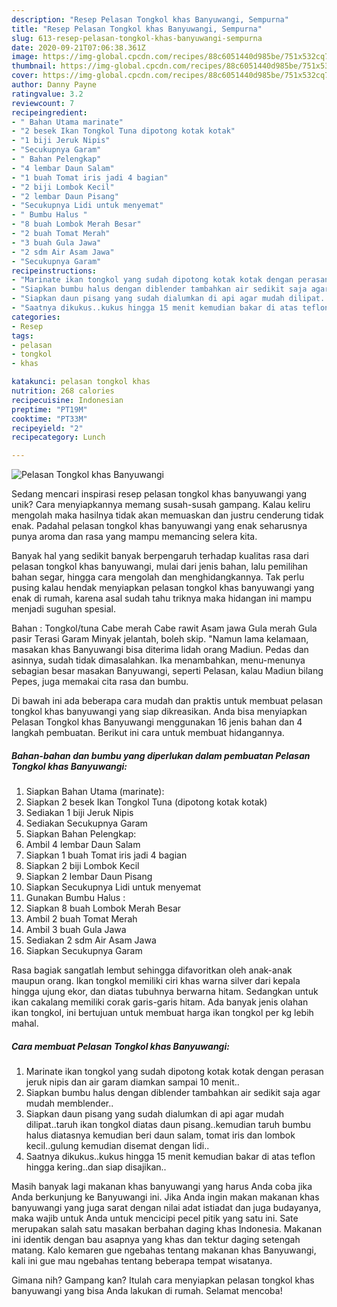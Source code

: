 ```yaml
---
description: "Resep Pelasan Tongkol khas Banyuwangi, Sempurna"
title: "Resep Pelasan Tongkol khas Banyuwangi, Sempurna"
slug: 613-resep-pelasan-tongkol-khas-banyuwangi-sempurna
date: 2020-09-21T07:06:38.361Z
image: https://img-global.cpcdn.com/recipes/88c6051440d985be/751x532cq70/pelasan-tongkol-khas-banyuwangi-foto-resep-utama.jpg
thumbnail: https://img-global.cpcdn.com/recipes/88c6051440d985be/751x532cq70/pelasan-tongkol-khas-banyuwangi-foto-resep-utama.jpg
cover: https://img-global.cpcdn.com/recipes/88c6051440d985be/751x532cq70/pelasan-tongkol-khas-banyuwangi-foto-resep-utama.jpg
author: Danny Payne
ratingvalue: 3.2
reviewcount: 7
recipeingredient:
- " Bahan Utama marinate"
- "2 besek Ikan Tongkol Tuna dipotong kotak kotak"
- "1 biji Jeruk Nipis"
- "Secukupnya Garam"
- " Bahan Pelengkap"
- "4 lembar Daun Salam"
- "1 buah Tomat iris jadi 4 bagian"
- "2 biji Lombok Kecil"
- "2 lembar Daun Pisang"
- "Secukupnya Lidi untuk menyemat"
- " Bumbu Halus "
- "8 buah Lombok Merah Besar"
- "2 buah Tomat Merah"
- "3 buah Gula Jawa"
- "2 sdm Air Asam Jawa"
- "Secukupnya Garam"
recipeinstructions:
- "Marinate ikan tongkol yang sudah dipotong kotak kotak dengan perasan jeruk nipis dan air garam diamkan sampai 10 menit.."
- "Siapkan bumbu halus dengan diblender tambahkan air sedikit saja agar mudah memblender.."
- "Siapkan daun pisang yang sudah dialumkan di api agar mudah dilipat..taruh ikan tongkol diatas daun pisang..kemudian taruh bumbu halus diatasnya kemudian beri daun salam, tomat iris dan lombok kecil..gulung kemudian disemat dengan lidi.."
- "Saatnya dikukus..kukus hingga 15 menit kemudian bakar di atas teflon hingga kering..dan siap disajikan.."
categories:
- Resep
tags:
- pelasan
- tongkol
- khas

katakunci: pelasan tongkol khas 
nutrition: 268 calories
recipecuisine: Indonesian
preptime: "PT19M"
cooktime: "PT33M"
recipeyield: "2"
recipecategory: Lunch

---
```



![Pelasan Tongkol khas Banyuwangi](https://img-global.cpcdn.com/recipes/88c6051440d985be/751x532cq70/pelasan-tongkol-khas-banyuwangi-foto-resep-utama.jpg)

Sedang mencari inspirasi resep pelasan tongkol khas banyuwangi yang unik? Cara menyiapkannya memang susah-susah gampang. Kalau keliru mengolah maka hasilnya tidak akan memuaskan dan justru cenderung tidak enak. Padahal pelasan tongkol khas banyuwangi yang enak seharusnya punya aroma dan rasa yang mampu memancing selera kita.

Banyak hal yang sedikit banyak berpengaruh terhadap kualitas rasa dari pelasan tongkol khas banyuwangi, mulai dari jenis bahan, lalu pemilihan bahan segar, hingga cara mengolah dan menghidangkannya. Tak perlu pusing kalau hendak menyiapkan pelasan tongkol khas banyuwangi yang enak di rumah, karena asal sudah tahu triknya maka hidangan ini mampu menjadi suguhan spesial.

Bahan : Tongkol/tuna Cabe merah Cabe rawit Asam jawa Gula merah Gula pasir Terasi Garam Minyak jelantah, boleh skip. &#34;Namun lama kelamaan, masakan khas Banyuwangi bisa diterima lidah orang Madiun. Pedas dan asinnya, sudah tidak dimasalahkan. Ika menambahkan, menu-menunya sebagian besar masakan Banyuwangi, seperti Pelasan, kalau Madiun bilang Pepes, juga memakai cita rasa dan bumbu.


Di bawah ini ada beberapa cara mudah dan praktis untuk membuat pelasan tongkol khas banyuwangi yang siap dikreasikan. Anda bisa menyiapkan Pelasan Tongkol khas Banyuwangi menggunakan 16 jenis bahan dan 4 langkah pembuatan. Berikut ini cara untuk membuat hidangannya.

<!--inarticleads1-->

##### Bahan-bahan dan bumbu yang diperlukan dalam pembuatan Pelasan Tongkol khas Banyuwangi:

1. Siapkan  Bahan Utama (marinate):
1. Siapkan 2 besek Ikan Tongkol Tuna (dipotong kotak kotak)
1. Sediakan 1 biji Jeruk Nipis
1. Sediakan Secukupnya Garam
1. Siapkan  Bahan Pelengkap:
1. Ambil 4 lembar Daun Salam
1. Siapkan 1 buah Tomat iris jadi 4 bagian
1. Siapkan 2 biji Lombok Kecil
1. Siapkan 2 lembar Daun Pisang
1. Siapkan Secukupnya Lidi untuk menyemat
1. Gunakan  Bumbu Halus :
1. Siapkan 8 buah Lombok Merah Besar
1. Ambil 2 buah Tomat Merah
1. Ambil 3 buah Gula Jawa
1. Sediakan 2 sdm Air Asam Jawa
1. Siapkan Secukupnya Garam


Rasa bagiak sangatlah lembut sehingga difavoritkan oleh anak-anak maupun orang. Ikan tongkol memiliki ciri khas warna silver dari kepala hingga ujung ekor, dan diatas tubuhnya berwarna hitam. Sedangkan untuk ikan cakalang memiliki corak garis-garis hitam. Ada banyak jenis olahan ikan tongkol, ini bertujuan untuk membuat harga ikan tongkol per kg lebih mahal. 

<!--inarticleads2-->

##### Cara membuat Pelasan Tongkol khas Banyuwangi:

1. Marinate ikan tongkol yang sudah dipotong kotak kotak dengan perasan jeruk nipis dan air garam diamkan sampai 10 menit..
1. Siapkan bumbu halus dengan diblender tambahkan air sedikit saja agar mudah memblender..
1. Siapkan daun pisang yang sudah dialumkan di api agar mudah dilipat..taruh ikan tongkol diatas daun pisang..kemudian taruh bumbu halus diatasnya kemudian beri daun salam, tomat iris dan lombok kecil..gulung kemudian disemat dengan lidi..
1. Saatnya dikukus..kukus hingga 15 menit kemudian bakar di atas teflon hingga kering..dan siap disajikan..


Masih banyak lagi makanan khas banyuwangi yang harus Anda coba jika Anda berkunjung ke Banyuwangi ini. Jika Anda ingin makan makanan khas banyuwangi yang juga sarat dengan nilai adat istiadat dan juga budayanya, maka wajib untuk Anda untuk mencicipi pecel pitik yang satu ini. Sate merupakan salah satu masakan berbahan daging khas Indonesia. Makanan ini identik dengan bau asapnya yang khas dan tektur daging setengah matang. Kalo kemaren gue ngebahas tentang makanan khas Banyuwangi, kali ini gue mau ngebahas tentang beberapa tempat wisatanya. 

Gimana nih? Gampang kan? Itulah cara menyiapkan pelasan tongkol khas banyuwangi yang bisa Anda lakukan di rumah. Selamat mencoba!
